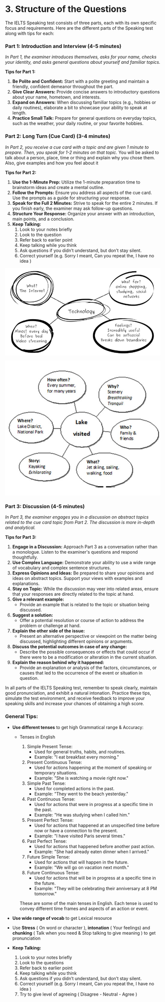 # 3.  Structure of the Questions

The IELTS Speaking test consists of three parts, each with its own specific focus and requirements. Here are the different parts of the Speaking test along with tips for each:

### **Part 1: Introduction and Interview (4-5 minutes)**

*In Part 1, the examiner introduces themselves, asks for your name, checks your identity, and asks general questions about yourself and familiar topics.*

**Tips for Part 1:**

1. **Be Polite and Confident:** Start with a polite greeting and maintain a friendly, confident demeanor throughout the part.
2. **Give Clear Answers:** Provide concise answers to introductory questions about your name, hometown, and interests.
3. **Expand on Answers:** When discussing familiar topics (e.g., hobbies or daily routines), elaborate a bit to showcase your ability to speak at length.
4. **Practice Small Talk:** Prepare for general questions on everyday topics, such as the weather, your daily routine, or your favorite hobbies.

### **Part 2: Long Turn (Cue Card) (3-4 minutes)**

*In Part 2, you receive a cue card with a topic and are given 1 minute to prepare. Then, you speak for 1-2 minutes on that topic.* You will be asked to talk about a person, place, time or thing and explain why you chose them. Also, give examples and how you feel about it 

**Tips for Part 2:**

1. **Use the 1-Minute Prep:** Utilize the 1-minute preparation time to brainstorm ideas and create a mental outline.
2. **Follow the Prompts:** Ensure you address all aspects of the cue card. Use the prompts as a guide for structuring your response.
3. **Speak for the Full 2 Minutes:** Strive to speak for the entire 2 minutes. If you finish early, the examiner may ask follow-up questions.
4. **Structure Your Response:** Organize your answer with an introduction, main points, and a conclusion.
5. **Keep Talking:** 
    1. Look to your notes briefly
    2. Look to the question
    3. Refer back to earlier point 
    4. Keep talking while you think
    5. Ask questions if you didn’t understand, but don’t stay silent. 
    6. Correct yourself (e.g. Sorry I meant, Can you repeat the, I have no idea )

![Untitled](3%20Structure%20of%20the%20Questions/Untitled.png)

![Untitled](3%20Structure%20of%20the%20Questions/Untitled%201.png)

### **Part 3: Discussion (4-5 minutes)**

*In Part 3, the examiner engages you in a discussion on abstract topics related to the cue card topic from Part 2. The discussion is more in-depth and analytical.*

**Tips for Part 3:**

1. **Engage in a Discussion:** Approach Part 3 as a conversation rather than a monologue. Listen to the examiner's questions and respond thoughtfully.
2. **Use Complex Language:** Demonstrate your ability to use a wide range of vocabulary and complex sentence structures.
3. **Express Opinions and Ideas:** Be prepared to share your opinions and ideas on abstract topics. Support your views with examples and explanations.
4. **Stay on Topic:** While the discussion may veer into related areas, ensure that your responses are directly related to the topic at hand.
5. **Give a relevant example:**
    - Provide an example that is related to the topic or situation being discussed.
6. **Suggest a solution:**
    - Offer a potential resolution or course of action to address the problem or challenge at hand.
7. **Explain the other side of the issue:**
    - Present an alternative perspective or viewpoint on the matter being discussed, highlighting different opinions or arguments.
8. **Discuss the potential outcomes in case of any change:**
    - Describe the possible consequences or effects that could occur if there were to be a modification or alteration in the current situation.
9. **Explain the reason behind why it happened:**
    - Provide an explanation or analysis of the factors, circumstances, or causes that led to the occurrence of the event or situation in question.

In all parts of the IELTS Speaking test, remember to speak clearly, maintain good pronunciation, and exhibit a natural intonation. Practice these tips, simulate the test environment, and receive feedback to improve your speaking skills and increase your chances of obtaining a high score.

### General Tips:

- **Use  different tenses** to get high Grammatical range & Accuracy:
    - Tenses in English
        1. Simple Present Tense:
            - Used for general truths, habits, and routines.
            - Example: "I eat breakfast every morning."
        2. Present Continuous Tense:
            - Used for actions happening at the moment of speaking or temporary situations.
            - Example: "She is watching a movie right now."
        3. Simple Past Tense:
            - Used for completed actions in the past.
            - Example: "They went to the beach yesterday."
        4. Past Continuous Tense:
            - Used for actions that were in progress at a specific time in the past.
            - Example: "He was studying when I called him."
        5. Present Perfect Tense:
            - Used for actions that happened at an unspecified time before now or have a connection to the present.
            - Example: "I have visited Paris several times."
        6. Past Perfect Tense:
            - Used for actions that happened before another past action.
            - Example: "She had already eaten dinner when I arrived."
        7. Future Simple Tense:
            - Used for actions that will happen in the future.
            - Example: "We will go on vacation next month."
        8. Future Continuous Tense:
            - Used for actions that will be in progress at a specific time in the future.
            - Example: "They will be celebrating their anniversary at 8 PM tomorrow."
        
        These are some of the main tenses in English. Each tense is used to convey different time frames and aspects of an action or event.
        
- **Use wide range of vocab** to get Lexical resource
- Use **Stress** ( On word or character ),  **intonation** ( Your feelings) and **chunking** ( Talk when you need & Stop talking to give meaning )  to get pronunciation
- **Keep Talking:**
    1. Look to your notes briefly
    2. Look to the questions
    3. Refer back to earlier point 
    4. Keep talking while you think
    5. Ask questions if you didn’t understand, but don’t stay silent. 
    6. Correct yourself (e.g. Sorry I meant, Can you repeat the, I have no idea )
    7. Try to give level of agreeing ( Disagree - Neutral - Agree )